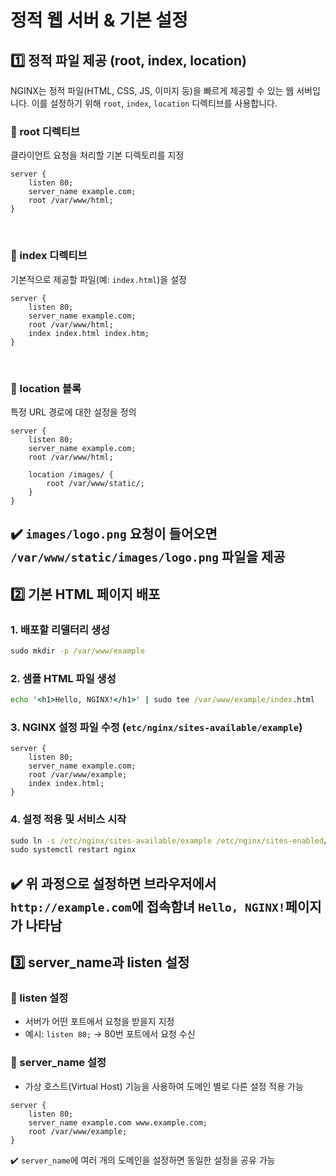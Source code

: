 # 정적 웹 서버 & 기본 설정
## 1️⃣ 정적 파일 제공 (root, index, location)
NGINX는 정적 파일(HTML, CSS, JS, 이미지 등)을 빠르게 제공할 수 있는 웹 서버입니다. 이를 설정하기 위해 `root`, `index`, `location` 디렉티브를 사용합니다.

### 🔹 root 디렉티브
클라이언트 요청을 처리할 기본 디렉토리를 지정
```nginx
server {
	listen 80;
	server_name example.com;
	root /var/www/html;
}
```
<br>

### 🔹 index 디렉티브
기본적으로 제공할 파일(예: `index.html`)을 설정
```nginx
server {
	listen 80;
	server_name example.com;
	root /var/www/html;
	index index.html index.htm;
}
``` 
<br>

### 🔹 location 블록
특정 URL 경로에 대한 설정을 정의
```nginx
server {
    listen 80;
    server_name example.com;
    root /var/www/html;

    location /images/ {
        root /var/www/static/;
    }
}
```
✔️ `images/logo.png` 요청이 들어오면 `/var/www/static/images/logo.png` 파일을 제공
---

## 2️⃣ 기본 HTML 페이지 배포
### 1. 배포할 리델터리 생성
```cmd
sudo mkdir -p /var/www/example
```

### 2️. 샘플 HTML 파일 생성
```cmd
echo '<h1>Hello, NGINX!</h1>' | sudo tee /var/www/example/index.html
```

### 3. NGINX 설정 파일 수정 (`etc/nginx/sites-available/example`)
```nginx
server {
    listen 80;
    server_name example.com;
    root /var/www/example;
    index index.html;
}
```

### 4. 설정 적용 및 서비스 시작
```cmd
sudo ln -s /etc/nginx/sites-available/example /etc/nginx/sites-enabled/
sudo systemctl restart nginx
```
✔️ 위 과정으로 설정하면 브라우저에서 `http://example.com`에 접속함녀 `Hello, NGINX!`페이지가 나타남
---

## 3️⃣ server_name과 listen 설정
### 🔹 listen 설정
- 서버가 어떤 포트에서 요청을 받을지 지정
- 예시: `listen 80;` → 80번 포트에서 요청 수신

### 🔹 server_name 설정
- 가상 호스트(Virtual Host) 기능을 사용하여 도메인 별로 다른 설정 적용 가능
```nginx
server {
    listen 80;
    server_name example.com www.example.com;
    root /var/www/example;
}
```
✔️ `server_name`에 여러 개의 도메인을 설정하면 동일한 설정을 공유 가능